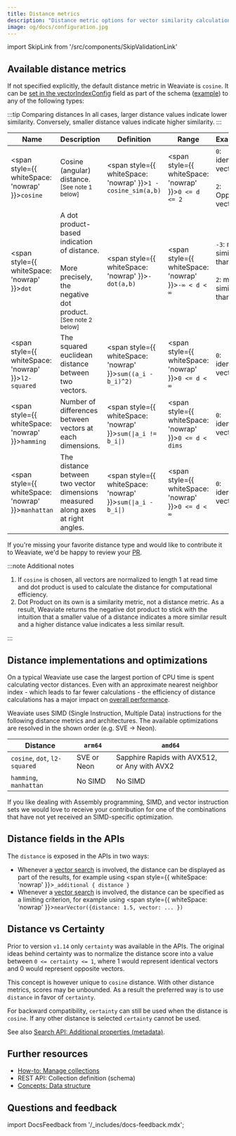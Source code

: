 ```yaml
---
title: Distance metrics
description: "Distance metric options for vector similarity calculations and search result ranking algorithms."
image: og/docs/configuration.jpg
---
```


import SkipLink from '/src/components/SkipValidationLink'

## Available distance metrics

If not specified explicitly, the default distance metric in Weaviate is
`cosine`. It can be [set in the vectorIndexConfig](/weaviate/config-refs/indexing/vector-index.mdx#hnsw-index) field as part of the schema ([example](../manage-collections/vector-config.mdx#specify-a-distance-metric)) to any of the following types:

:::tip Comparing distances
In all cases, larger distance values indicate lower similarity. Conversely, smaller distance values indicate higher similarity.
:::

<!-- TODO: Consider removing {:.text-nowrap} -->

| Name                                                       | Description                                                                                                                        | Definition                                                                             | Range                                                         | Examples                                                          |
| ---------------------------------------------------------- | ---------------------------------------------------------------------------------------------------------------------------------- | -------------------------------------------------------------------------------------- | ------------------------------------------------------------- | ----------------------------------------------------------------- |
| <span style={{ whiteSpace: 'nowrap' }}>`cosine`</span>     | Cosine (angular) distance. <br/><sub>[See note 1 below]</sub>                                                                      | <span style={{ whiteSpace: 'nowrap' }}>`1 - cosine_sim(a,b)`</span>                    | <span style={{ whiteSpace: 'nowrap' }}>`0 <= d <= 2`</span>   | `0`: identical vectors<br/><br/> `2`: Opposing vectors.           |
| <span style={{ whiteSpace: 'nowrap' }}>`dot`</span>        | A dot product-based indication of distance. <br/><br/>More precisely, the negative dot product. <br/><sub>[See note 2 below]</sub> | <span style={{ whiteSpace: 'nowrap' }}>`-dot(a,b)`</span>                              | <span style={{ whiteSpace: 'nowrap' }}>`-∞ < d < ∞`</span>    | `-3`: more similar than `-2` <br/><br/>`2`: more similar than `5` |
| <span style={{ whiteSpace: 'nowrap' }}>`l2-squared`</span> | The squared euclidean distance between two vectors.                                                                                | <span style={{ whiteSpace: 'nowrap' }}>`sum((a_i - b_i)^2)`</span>                     | <span style={{ whiteSpace: 'nowrap' }}>`0 <= d < ∞`</span>    | `0`: identical vectors                                            |
| <span style={{ whiteSpace: 'nowrap' }}>`hamming`</span>    | Number of differences between vectors at each dimensions.                                                                          | <span style={{ whiteSpace: 'nowrap' }}><code>sum(&#124;a_i != b_i&#124;)</code></span> | <span style={{ whiteSpace: 'nowrap' }}>`0 <= d < dims`</span> | `0`: identical vectors                                            |
| <span style={{ whiteSpace: 'nowrap' }}>`manhattan`</span>  | The distance between two vector dimensions measured along axes at right angles.                                                    | <span style={{ whiteSpace: 'nowrap' }}><code>sum(&#124;a_i - b_i&#124;)</code></span>  | <span style={{ whiteSpace: 'nowrap' }}>`0 <= d < ∞`</span>    | `0`: identical vectors                                            |

If you're missing your favorite distance type and would like to contribute it to Weaviate, we'd be happy to review your [PR](https://github.com/weaviate/weaviate).

:::note Additional notes

1. If `cosine` is chosen, all vectors are normalized to length 1 at read time and dot product is used to calculate the distance for computational efficiency.
2. Dot Product on its own is a similarity metric, not a distance metric. As a result, Weaviate returns the negative dot product to stick with the intuition that a smaller value of a distance indicates a more similar result and a higher distance value indicates a less similar result.

:::

## Distance implementations and optimizations

On a typical Weaviate use case the largest portion of CPU time is spent calculating vector distances. Even with an approximate nearest neighbor index - which leads to far fewer calculations - the efficiency of distance calculations has a major impact on [overall performance](/weaviate/benchmarks/ann.md).

Weaviate uses SIMD (Single Instruction, Multiple Data) instructions for the following distance metrics and architectures. The available optimizations are resolved in the shown order (e.g. SVE -> Neon).

| Distance                      | `arm64`     | `amd64`                                       |
| ----------------------------- | ----------- | --------------------------------------------- |
| `cosine`, `dot`, `l2-squared` | SVE or Neon | Sapphire Rapids with AVX512, or Any with AVX2 |
| `hamming`, `manhattan`        | No SIMD     | No SIMD                                       |

If you like dealing with Assembly programming, SIMD, and vector instruction sets we would love to receive your contribution for one of the combinations that have not yet received an SIMD-specific optimization.

## Distance fields in the APIs

The `distance` is exposed in the APIs in two ways:

- Whenever a [vector search](../search/similarity.md#set-a-similarity-threshold) is involved, the distance can be displayed as part of the results, for example using <span style={{ whiteSpace: 'nowrap' }}>`_additional { distance }`</span>
- Whenever a [vector search](../search/similarity.md#set-a-similarity-threshold) is involved, the distance can be specified as a limiting criterion, for example using <span style={{ whiteSpace: 'nowrap' }}>`nearVector({distance: 1.5, vector: ... })`</span>

## Distance vs Certainty

Prior to version `v1.14` only `certainty` was available in the APIs. The
original ideas behind certainty was to normalize the distance score into a
value between `0 <= certainty <= 1`, where 1 would represent identical vectors
and 0 would represent opposite vectors.

This concept is however unique to `cosine` distance. With other distance
metrics, scores may be unbounded. As a result the preferred way is to use
`distance` in favor of `certainty`.

For backward compatibility, `certainty` can still be used when the distance is
`cosine`. If any other distance is selected `certainty` cannot be used.

See also [Search API: Additional properties (metadata)](../api/graphql/additional-properties.md).

## Further resources

- [How-to: Manage collections](../manage-collections/index.mdx)
- <SkipLink href="/weaviate/api/rest#tag/schema">REST API: Collection definition (schema)</SkipLink>
- [Concepts: Data structure](../concepts/data.md)

## Questions and feedback

import DocsFeedback from '/\_includes/docs-feedback.mdx';

<DocsFeedback/>
